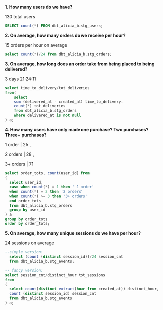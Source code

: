 **1. How many users do we have?**

 130 total users
~~~sql
SELECT count(*) FROM dbt_alicia_b.stg_users;
~~~

**2. On average, how many orders do we receive per hour?**

15 orders per hour on average
~~~sql
select count(*)/24 from dbt_alicia_b.stg_orders;
~~~

**3. On average, how long does an order take from being placed to being delivered?**

3 days 21:24:11
~~~sql
select time_to_delivery/tot_deliveries
from(
    select 
    sum (delivered_at - created_at) time_to_delivery,
    count(*) tot_deliveries 
    from dbt_alicia_b.stg_orders
    where delivered_at is not null
) a; 
~~~

**4. How many users have only made one purchase? Two purchases? Three+ purchases?**

1 order | 25 ,

2 orders | 28 ,

3+ orders | 71
~~~sql
select order_tots, count(user_id) from
(
  select user_id, 
  case when count(*) = 1 then ' 1 order'
  when count(*) = 2 then '2 orders'
  when count(*) >= 3 then '3+ orders' 
  end order_tots
  from dbt_alicia_b.stg_orders  
  group by user_id
) a
group by order_tots
order by order_tots;
~~~

**5. On average, how many unique sessions do we have per hour?**

24 sessions on average
~~~sql
--simple version:
  select (count (distinct session_id))/24 session_cnt
  from dbt_alicia_b.stg_events;

-- fancy version:
select session_cnt/distinct_hour tot_sessions
from
(
  select count(distinct extract(hour from created_at)) distinct_hour,
  count (distinct session_id) session_cnt
  from dbt_alicia_b.stg_events
) a;
~~~

